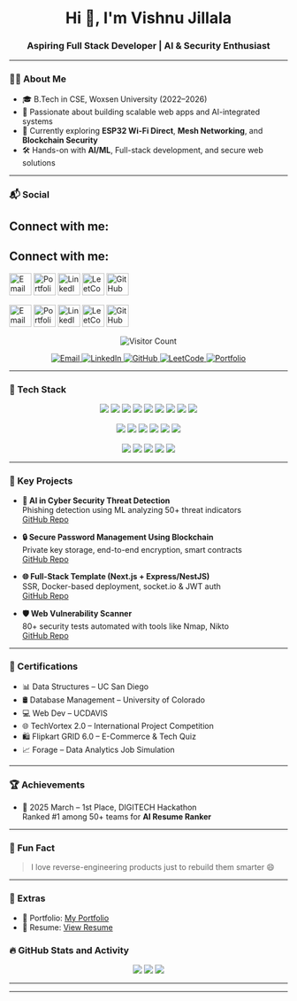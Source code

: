 <h1 align="center">Hi 👋, I'm Vishnu Jillala</h1>
<h3 align="center">Aspiring Full Stack Developer | AI & Security Enthusiast</h3>

---

### 👨‍💻 About Me
- 🎓 B.Tech in CSE, Woxsen University (2022–2026)
- 🚀 Passionate about building scalable web apps and AI-integrated systems
- 🔐 Currently exploring **ESP32 Wi-Fi Direct**, **Mesh Networking**, and **Blockchain Security**
- 🛠️ Hands-on with **AI/ML**, Full-stack development, and secure web solutions

---
### 📬 Social 

## Connect with me:
## Connect with me:

[<img src="https://cdn.jsdelivr.net/npm/simple-icons@v9/icons/gmail.svg" alt="Email" height="40">](mailto:your.email@example.com)
[<img src="https://cdn.jsdelivr.net/npm/simple-icons@v9/icons/webcomponentsdotorg.svg" alt="Portfolio" height="40">](https://your-portfolio.com)
[<img src="https://cdn.jsdelivr.net/npm/simple-icons@v9/icons/linkedin.svg" alt="LinkedIn" height="40">](https://linkedin.com/in/your-profile)
[<img src="https://cdn.jsdelivr.net/npm/simple-icons@v9/icons/leetcode.svg" alt="LeetCode" height="40">](https://leetcode.com/your-profile)
[<img src="https://cdn.jsdelivr.net/npm/simple-icons@v9/icons/github.svg" alt="GitHub" height="40">](https://github.com/your-username)

[<img src="https://img.icons8.com/color/48/000000/gmail.png" alt="Email" height="40">](mailto:your.email@example.com)
[<img src="https://img.icons8.com/fluency/48/000000/portfolio.png" alt="Portfolio" height="40">](https://your-portfolio.com)
[<img src="https://img.icons8.com/color/48/000000/linkedin.png" alt="LinkedIn" height="40">](https://linkedin.com/in/your-profile)
[<img src="https://img.icons8.com/external-tal-revivo-color-tal-revivo/48/000000/external-level-up-your-coding-skills-and-quickly-land-a-job-logo-color-tal-revivo.png" alt="LeetCode" height="40">](https://leetcode.com/your-profile)
[<img src="https://img.icons8.com/fluency/48/000000/github.png" alt="GitHub" height="40">](https://github.com/your-username)

<p align="center">
  <img src="https://komarev.com/ghpvc/?username=code-with-vishnu26&label=Profile%20Views&color=0e75b6&style=for-the-badge" alt="Visitor Count"/>
</p>

<p align="center">
  <a href="mailto:jillalavishnu0@gmail.com" target="_blank">
    <img src="https://img.shields.io/badge/Email-D14836?style=for-the-badge&logo=gmail&logoColor=white" alt="Email"/>
  </a>
  <a href="https://www.linkedin.com/in/vishnu-jillala-3647972b5" target="_blank">
    <img src="https://img.shields.io/badge/LinkedIn-0A66C2?style=for-the-badge&logo=linkedin&logoColor=white" alt="LinkedIn"/>
  </a>
  <a href="https://github.com/code-with-vishnu26" target="_blank">
    <img src="https://img.shields.io/badge/GitHub-181717?style=for-the-badge&logo=github&logoColor=white" alt="GitHub"/>
  </a>
  <a href="https://leetcode.com/u/awF0BgtB6E/" target="_blank">
    <img src="https://img.shields.io/badge/LeetCode-FFA116?style=for-the-badge&logo=leetcode&logoColor=black" alt="LeetCode"/>
  </a>
    <a href="https://yourportfolio.link" target="_blank">
    <img src="https://img.shields.io/badge/Portfolio-121212?style=for-the-badge&logo=vercel&logoColor=white" alt="Portfolio"/>
  </a>
</p>

---


### 🧰 Tech Stack

<p align="center">
  <img src="https://img.shields.io/badge/Python-3670A0?style=for-the-badge&logo=python&logoColor=white"/>
  <img src="https://img.shields.io/badge/Jupyter-F37626?style=for-the-badge&logo=Jupyter&logoColor=white"/>
  <img src="https://img.shields.io/badge/Java-ED8B00?style=for-the-badge&logo=java&logoColor=white"/>
  <img src="https://img.shields.io/badge/JavaScript-F7DF1E?style=for-the-badge&logo=javascript&logoColor=black"/>
  <img src="https://img.shields.io/badge/Node.js-339933?style=for-the-badge&logo=node-dot-js&logoColor=white"/>
  <img src="https://img.shields.io/badge/Express.js-000000?style=for-the-badge&logo=express&logoColor=white"/>
  <img src="https://img.shields.io/badge/React-20232A?style=for-the-badge&logo=react&logoColor=61DAFB"/>
  <img src="https://img.shields.io/badge/Next.js-000000?style=for-the-badge&logo=next.js&logoColor=white"/>
  <img src="https://img.shields.io/badge/TypeScript-007ACC?style=for-the-badge&logo=typescript&logoColor=white"/><br><br>

  <img src="https://img.shields.io/badge/MongoDB-4EA94B?style=for-the-badge&logo=mongodb&logoColor=white"/>
  <img src="https://img.shields.io/badge/MySQL-005C84?style=for-the-badge&logo=mysql&logoColor=white"/>
  <img src="https://img.shields.io/badge/Postman-FF6C37?style=for-the-badge&logo=postman&logoColor=white"/>
  <img src="https://img.shields.io/badge/Firebase-FFCA28?style=for-the-badge&logo=firebase&logoColor=black"/>
  <img src="https://img.shields.io/badge/Git-F05032?style=for-the-badge&logo=git&logoColor=white"/>
  <img src="https://img.shields.io/badge/GitHub-181717?style=for-the-badge&logo=github&logoColor=white"/><br><br>

  <img src="https://img.shields.io/badge/Scikit--Learn-F7931E?style=for-the-badge&logo=scikit-learn&logoColor=white"/>
  <img src="https://img.shields.io/badge/TensorFlow-FF6F00?style=for-the-badge&logo=tensorflow&logoColor=white"/>
  <img src="https://img.shields.io/badge/OpenAI-412991?style=for-the-badge&logo=openai&logoColor=white"/>
  <img src="https://img.shields.io/badge/Kubernetes-326CE5?style=for-the-badge&logo=kubernetes&logoColor=white"/>
  <img src="https://img.shields.io/badge/Docker-2496ED?style=for-the-badge&logo=docker&logoColor=white"/>
</p>



---

### 💼 Key Projects

- **🔐 AI in Cyber Security Threat Detection**  
  Phishing detection using ML analyzing 50+ threat indicators  
  [GitHub Repo](https://github.com/code-with-vishnu26/Applicative-project--SEM-6.git)

- **🔒 Secure Password Management Using Blockchain**  
  Private key storage, end-to-end encryption, smart contracts  
  [GitHub Repo](https://github.com/code-with-vishnu26/Applicative-Project-SEM-5.git)

- **🌐 Full-Stack Template (Next.js + Express/NestJS)**  
  SSR, Docker-based deployment, socket.io & JWT auth  
  [GitHub Repo](https://github.com/code-with-vishnu26/fullstack-nextjs-app-template-main.git)

- **🛡 Web Vulnerability Scanner**  
  80+ security tests automated with tools like Nmap, Nikto  
  [GitHub Repo](https://github.com/code-with-vishnu26/Web-Vulnerability-Scanner.git)

---

### 🏅 Certifications
- 📊 Data Structures – UC San Diego  
- 🛢️ Database Management – University of Colorado  
- 💻 Web Dev – UCDAVIS  
- 🌐 TechVortex 2.0 – International Project Competition  
- 🛍️ Flipkart GRID 6.0 – E-Commerce & Tech Quiz  
- 📈 Forage – Data Analytics Job Simulation

---

### 🏆 Achievements
- 🥇 2025 March – 1st Place, DIGITECH Hackathon  
  Ranked #1 among 50+ teams for **AI Resume Ranker**

---

### 🧠 Fun Fact
> I love reverse-engineering products just to rebuild them smarter 😄

---

### 📎 Extras

- 📁 Portfolio: [My Portfolio](https://yourportfolio.link)
- 📄 Resume: [View Resume](https://linktoresume.pdf)

### 🔥 GitHub Stats and Activity
<p align="center">
  <img src="https://github-readme-stats.vercel.app/api?username=code-with-vishnu26&show_icons=true&theme=tokyonight" />
  <img src="https://github-readme-streak-stats.herokuapp.com?user=code-with-vishnu26&theme=tokyonight&hide_border=true" />
  <img src="https://github-readme-stats.vercel.app/api/top-langs/?username=code-with-vishnu26&layout=compact&theme=tokyonight" />
</p>


---
---
<!--
**code-with-vishnu26/code-with-vishnu26** is a ✨ _special_ ✨ repository because its `README.md` (this file) appears on your GitHub profile.

Here are some ideas to get you started:

- 🔭 I’m currently working on ...
- 🌱 I’m currently learning ...
- 👯 I’m looking to collaborate on ...
- 🤔 I’m looking for help with ...
- 💬 Ask me about ...
- 📫 How to reach me: ...
- 😄 Pronouns: ...
- ⚡ Fun fact: ...
-->
